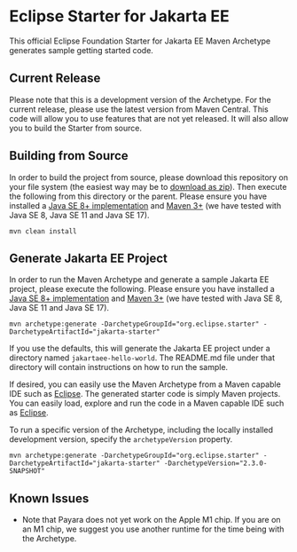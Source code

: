 # Eclipse Starter for Jakarta EE
This official Eclipse Foundation Starter for Jakarta EE Maven Archetype generates sample getting started code.

## Current Release
Please note that this is a development version of the Archetype. For the current release, please use the latest version from Maven Central. This code will allow you to use features that are not yet released. It will also allow you to build the Starter from source.

## Building from Source
In order to build the project from source, please download this repository on your file system (the easiest way may be to [download as zip](https://github.com/eclipse-ee4j/starter/archive/refs/heads/master.zip)). Then execute the following from this directory or the parent. Please ensure you have installed a [Java SE 8+ implementation](https://adoptium.net/?variant=openjdk8) and [Maven 3+](https://maven.apache.org/download.cgi) (we have tested with Java SE 8, Java SE 11 and Java SE 17).

```
mvn clean install
```

## Generate Jakarta EE Project
In order to run the Maven Archetype and generate a sample Jakarta EE project, please execute the following. Please ensure you have installed a [Java SE 8+ implementation](https://adoptium.net/?variant=openjdk8) and [Maven 3+](https://maven.apache.org/download.cgi) (we have tested with Java SE 8, Java SE 11 and Java SE 17).

```
mvn archetype:generate -DarchetypeGroupId="org.eclipse.starter" -DarchetypeArtifactId="jakarta-starter"
```

If you use the defaults, this will generate the Jakarta EE project under a directory named `jakartaee-hello-world`. The README.md file 
under that directory will contain instructions on how to run the sample.

If desired, you can easily use the Maven Archetype from a Maven capable IDE such as [Eclipse](https://www.eclipse.org/ide). The generated starter code is simply Maven projects. You can easily load, explore and run the code in a Maven capable IDE such as [Eclipse](https://www.eclipse.org/ide).

To run a specific version of the Archetype, including the locally installed development version, specify the `archetypeVersion` property.

```
mvn archetype:generate -DarchetypeGroupId="org.eclipse.starter" -DarchetypeArtifactId="jakarta-starter" -DarchetypeVersion="2.3.0-SNAPSHOT"
```

## Known Issues
* Note that Payara does not yet work on the Apple M1 chip. If you are on an M1 chip, we suggest you use another runtime for the time being with the Archetype.
